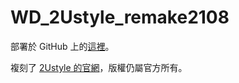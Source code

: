 # WD_2Ustyle_remake2108

部署於 GitHub 上的[這裡](https://redichen.github.io/WD_2Ustyle_remake2108/)。

複刻了 [2Ustyle 的官網](https://www.2ustyle.com/)，版權仍屬官方所有。
